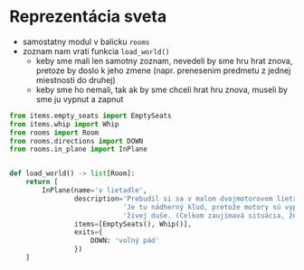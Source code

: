 # Reprezentácia sveta

* samostatny modul v balicku `rooms`
* zoznam nam vrati funkcia `load_world()`
  * keby sme mali len samotny zoznam, nevedeli by sme hru hrat znova, pretoze by doslo k jeho zmene (napr.
    prenesenim predmetu z jednej miestnosti do druhej)
  * keby sme ho nemali, tak ak by sme chceli hrat hru znova, museli by sme ju vypnut a zapnut

```python
from items.empty_seats import EmptySeats
from items.whip import Whip
from rooms import Room
from rooms.directions import DOWN
from rooms.in_plane import InPlane


def load_world() -> list[Room]:
    return [
        InPlane(name='v lietadle',
                description='Prebudil si sa v malom dvojmotorovom lietadle plachtiacom nad egyptskou púšťou. '
                            'Je tu nádherný kľud, pretože motory sú vypnuté a na palube nie je okrem teba '
                            'živej duše. (Celkom zaujímavá situácia, že áno?)',
                items=[EmptySeats(), Whip()],
                exits={
                    DOWN: 'voľný pád'
                })
    ]
```
